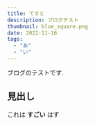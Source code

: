 ```yaml
---
title: てすと
description: ブログテスト
thumbnail: blue_square.png
date: 2022-11-16
tags:
  - "あ"
  - "い"
---
```


ブログのテストです.

## 見出し

これは **すごい** はず
